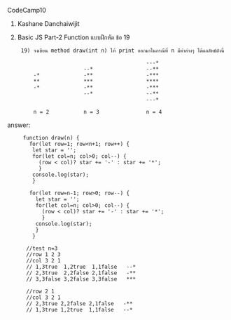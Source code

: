 CodeCamp10  
1. Kashane Danchaiwijit  
2. Basic JS Part-2 Function แบบฝึกหัด  ข้อ 19

        19) จงเขียน method draw(int n) ให้ print ออกมาในกรณีที่ n มีค่าต่างๆ ได้ผลลัพธ์ดังนี้

                                                ---*
                            --*                 --**
            -*              -**                 -***
            **              ***                 ****
            -*              -**                 -***
                            --*                 --**
                                                ---*
            
            n = 2           n = 3               n = 4

answer:

         function draw(n) {
           for(let row=1; row<n+1; row++) {
            let star = '';
            for(let col=n; col>0; col--) {
              (row < col)? star += '-' : star += '*';
              }
            console.log(star);
            }

           for(let row=n-1; row>0; row--) {
             let star = '';
             for(let col=n; col>0; col--) {
               (row < col)? star += '-' : star += '*';
               }
             console.log(star);
             }
            }

          //test n=3
          //row 1 2 3
          //col 3 2 1
          // 1,3true  1,2true  1,1false   --*
          // 2,3true  2,2false 2,1false   -**
          // 3,3false 3,2false 3,3false   ***

          //row 2 1
          //col 3 2 1
          // 2,3true 2,2false 2,1false   -**
          // 1,3true 1,2true  1,1false   --*